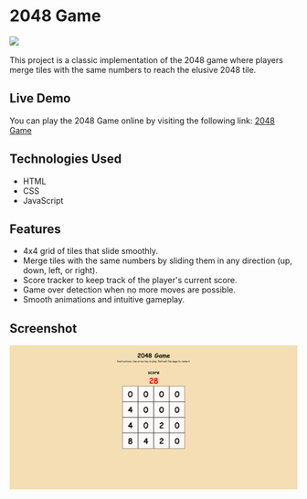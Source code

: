 # 2048 Game

![](https://visitor-badge.laobi.icu/badge?page_id=yashchinchole/2048)

This project is a classic implementation of the 2048 game where players merge tiles with the same numbers to reach the elusive 2048 tile.

## Live Demo

You can play the 2048 Game online by visiting the following link:
[2048 Game](https://yashchinchole.github.io/2048/)

## Technologies Used

- HTML
- CSS
- JavaScript

## Features

- 4x4 grid of tiles that slide smoothly.
- Merge tiles with the same numbers by sliding them in any direction (up, down, left, or right).
- Score tracker to keep track of the player's current score.
- Game over detection when no more moves are possible.
- Smooth animations and intuitive gameplay.

## Screenshot

![2048 Game](./assets/images/2048.png)
